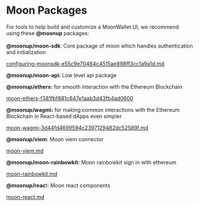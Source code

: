 # Moon Packages

For tools to help build and customize a MoonWallet UI, we recommend using these **@moonup** packages:\
\
**@moonup/moon-sdk**: Core package of moon which handles authentication and initialization

[configuring-moonsdk-e55c9e70464c4515ae898ff3cc1a9a1d.md](../getting-started-with-moon-916ac83bad5646adb704eeaf6bcde252/configuring-moonsdk-e55c9e70464c4515ae898ff3cc1a9a1d.md "mention")

**@moonup/moon-api:** Low level api package

**@moonup/ethers:** for smooth interaction with the Ethereum Blockchain

[moon-ethers-f381fbf881c647e1aab3d43fb4ad0600](moon-ethers-f381fbf881c647e1aab3d43fb4ad0600/ "mention")

**@moonup/wagmi:** for making common interactions with the Ethereum Blockchain in React-based dApps even simpler

[moon-wagmi-3d44fd4699594c2397129482dc52589f.md](moon-wagmi-3d44fd4699594c2397129482dc52589f.md "mention")

**@moonup/viem**: Moon viem connector

[moon-viem.md](moon-viem.md "mention")

**@moonup/moon-rainbowkit:** Moon rainbowkit sign in with ethereum&#x20;

[moon-rainbowkit.md](moon-rainbowkit.md "mention")

**@moonup/reac**t: Moon react components

[moon-react.md](moon-react.md "mention")
